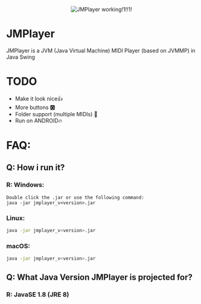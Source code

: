 <p align="center">
  <img href="https://raw.githubusercontent.com/Eduardo7881/JMPlayer/refs/heads/main/images/jvmmp_demo.png" alt="JMPlayer working!1!!1!" />
</p>

# JMPlayer
JMPlayer is a JVM (Java Virtual Machine) MIDI Player (based on JVMMP) in Java Swing

# TODO
- Make it look nice👍
- More buttons 🅾️
- Folder support (multiple MIDIs) 🎵
- Run on ANDROID🔥

# FAQ:
## Q: How i run it?
### R: Windows:
```
Double click the .jar or use the following command:
java -jar jmplayer_v<version>.jar
```
### Linux:
```sh
java -jar jmplayer_v<version>.jar
```
### macOS:
```bash
java -jar jmplayer_v<version>.jar
```

## Q: What Java Version JMPlayer is projected for?
### R: JavaSE 1.8 (JRE 8)
